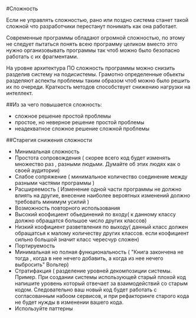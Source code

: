 #Сложность


Если не управлять сложностью, рано или поздно система станет такой сложной что разработчики перестанут понимать
как она работает.


Современные программы обладают огромной сложностью, по этому не следует пытаться понять всею программу целиком
вместо этго нужно организовывать программы так чтоб можно было безопасно работать с их фрагментами.


На уровне архитектура ПО сложность программы можно снизить разделив систему на подисистемы. Грамотно определенные
обьекты разделяют аспекты проблемы таким образом чтоб можно было решить их по очереди. Краткость методов способствует
снижению нагрузки на интеллект.

##Из за чего повышается сложность:
- сложное решение простой проблемы
- простое, но неверное решение простой проблемы
- неадекватное сложное решение сложной проблемы

##Старегия снижения сложности
- Минимальная сложность
- Простота сопровождения ( скорее всего код будет изменять множество раз , разными людьми. Думайте об этих людях как
о своей аудитории)
- Слабое сопряжение ( минимальное количество соединение между разными частями программы )
- Расширяемость ( Изменение одной части программы не должно влиять на другие, внесение наиболее вероятных изменений
должно требовать минимум усилий )
- Возможность повторного использования
- Высокий коофициент обьединений по входу( к данному классу должно обращатся большое число других классов)
- Низкий коофициент разветвления по выходу( данный класс должен обращатсья к малому количеству других классов.
если коофициент сильно большой значит класс чересчур сложен)
- Портируемость
- Минимальная но полная функциональность ( "Книга закончена не тогда , когда в нее нечего добавить, а когда из нее
нечего выбросить" Вольтер)
- Стратифакция ( разделение уровней декомпозиции системы. Пример. При создании системы использующей старый плохой код
напишите уровень который отвечает за взаимодействий со старым кодом. Следовательно ваш новый код будет работать с
согласованным набоом сервисов, и при рефакторинге старого кода не будет нужды в изменении вашего кода.
- Используйте паттерны